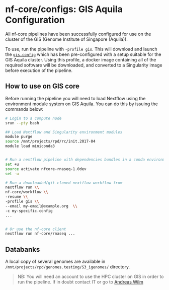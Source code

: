 # nf-core/configs: GIS Aquila Configuration

All nf-core pipelines have been successfully configured for use on the cluster of the GIS (Genome Institute of Singapore (Aquila)).

To use, run the pipeline with `-profile gis`. This will download and launch the [`gis.config`](../conf/gis.config) which has been pre-configured with a setup suitable for the GIS Aquila cluster. Using this profile, a docker image containing all of the required software will be downloaded, and converted to a Singularity image before execution of the pipeline.

## How to use on GIS core

Before running the pipeline you will need to load Nextflow using the environment module system on GIS Aquila. You can do this by issuing the commands below:

```bash
# Login to a compute node
srun --pty bash

## Load Nextflow and Singularity environment modules
module purge
source /mnt/projects/rpd/rc/init.2017-04
module load miniconda3


# Run a nextflow pipeline with dependencies bundles in a conda environment
set +u
source activate nfcore-rnaseq-1.0dev
set -u

# Run a downloaded/git-cloned nextflow workflow from
nextflow run \\
nf-core/workflow \\
-resume \\
-profile gis \\
--email my-email@example.org  \\
-c my-specific.config
...


# Or use the nf-core client
nextflow run nf-core/rnaseq ...

```

## Databanks

A local copy of several genomes are available in `/mnt/projects/rpd/genomes.testing/S3_igenomes/` directory.

> NB: You will need an account to use the HPC cluster on GIS in order to run the pipeline. If in doubt contact IT or go to [Andreas Wilm](https://github.com/andreas-wilm)
